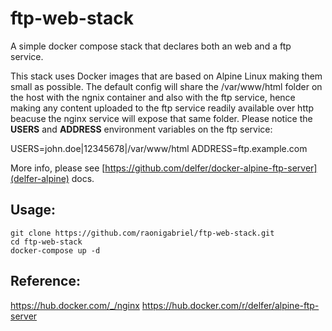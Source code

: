 # ftp-web-stack
A simple docker compose stack that declares both an web and a ftp service. 

This stack uses Docker images that are based on Alpine Linux making them small as possible.
The default config will share the /var/www/html folder on the host with the ngnix container and also with the ftp service, hence making any content uploaded to the ftp service readily available over http beacuse the nginx service will expose that same folder.
Please notice the **USERS** and **ADDRESS** environment variables on the ftp service:

USERS=john.doe|12345678|/var/www/html
ADDRESS=ftp.example.com 

More info, please see [https://github.com/delfer/docker-alpine-ftp-server](delfer-alpine) docs.


## Usage:
```
git clone https://github.com/raonigabriel/ftp-web-stack.git
cd ftp-web-stack
docker-compose up -d
```

## Reference:
https://hub.docker.com/_/nginx
https://hub.docker.com/r/delfer/alpine-ftp-server

